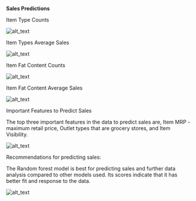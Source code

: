**Sales Predictions**

Item Type Counts

![alt_text](https://i.imgur.com/3daDTYc.png)

Item Types Average Sales

![alt_text](https://i.imgur.com/ANepPrp.png)

Item Fat Content Counts

![alt_text](https://i.imgur.com/BvnUaJ8.png)

Item Fat Content Average Sales

![alt_text](https://i.imgur.com/3WlFLCN.png)

Important Features to Predict Sales

The top three important features in the data to predict sales are, Item MRP - maximum retail price, Outlet types that are grocery stores, and Item Visibility.

![alt_text](https://i.imgur.com/hBRe9YI.png)

Recommendations for predicting sales:

The Random forest model is best for predicting sales and further data analysis compared to other models used. 
Its scores indicate that it has better fit and response to the data.

![alt_text](https://i.imgur.com/O608LrR.png)
